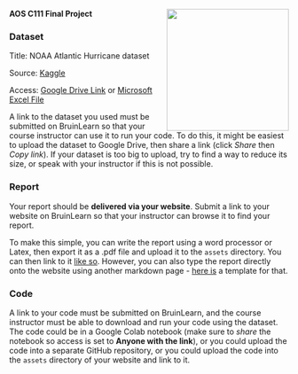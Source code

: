 **AOS C111 Final Project** <img align="right" width="220" height="220" src="/assets/IMG/template_logo.png">

### Dataset

Title: NOAA Atlantic Hurricane dataset


Source: [Kaggle](https://www.kaggle.com/datasets/utkarshx27/noaa-atlantic-hurricane-database)

Access: [Google Drive Link](https://drive.google.com/file/d/1OeIU-Jb_QOmrlhyFNE46cF6oE6BTjIY4/view?usp=sharing) or [Microsoft Excel File](/dataset.md)

A link to the dataset you used must be submitted on BruinLearn so that your course instructor can use it to run your code. To do this, it might be easiest to upload the dataset to Google Drive, then share a link (click *Share* then *Copy link*). If your dataset is too big to upload, try to find a way to reduce its size, or speak with your instructor if this is not possible.

### Report

Your report should be **delivered via your website**. Submit a link to your website on BruinLearn so that your instructor can browse it to find your report. 

To make this simple, you can write the report using a word processor or Latex, then export it as a .pdf file and upload it to the `assets` directory. You can then link to it [like so](/assets/project_demo.pdf). However, you can also type the report directly onto the website using another markdown page - [here is](/project.md) a template for that.

### Code

A link to your code must be submitted on BruinLearn, and the course instructor must be able to download and run your code using the dataset. The code could be in a Google Colab notebook (make sure to *share* the notebook so access is set to **Anyone with the link**), or you could upload the code into a separate GitHub repository, or you could upload the code into the `assets` directory of your website and link to it. 
